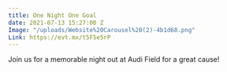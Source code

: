```yaml
---
title: One Night One Goal
date: 2021-07-13 15:27:00 Z
Image: "/uploads/Website%20Carousel%20(2)-4b1d68.png"
Link: https://evt.mx/t5F5e5rP
---
```


Join us for a memorable night out at Audi Field for a great cause!